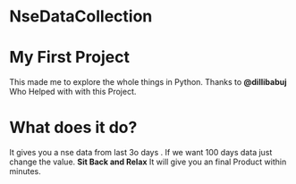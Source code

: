 # NseDataCollection
# My First Project
This made me to explore the whole things in Python.
Thanks to **@dillibabuj** Who Helped with with this Project.
# What does it do?
It gives you a nse data from last 3o days .
If we want 100 days data just change the value.
**Sit Back and Relax**
It will give you an final Product within minutes.
